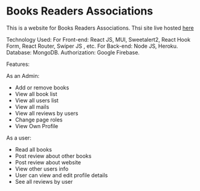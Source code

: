 <h1>Books Readers Associations</h1>

This is a website for Books Readers Associations. Thsi site live hosted <a href='http://books-readers-acc.netlify.app/'>here</a>

Technology Used:
For Front-end: React JS, MUI, Sweetalert2, React Hook Form, React Router, Swiper JS , etc.
For Back-end: Node JS, Heroku.
Database: MongoDB.
Authorization: Google Firebase.

Features:

As an Admin:

<ul>
    <li>Add or remove books</li>
    <li>View all book list</li>
    <li>View all users list</li>
    <li>View all mails</li>
    <li>View all reviews by users</li>
    <li>Change page roles</li>
    <li>View Own Profile</li>
</ul/>

As a user:

<ul>
    <li>Read all books</li>
    <li>Post review about other books</li>
    <li>Post review about website</li>
    <li>View other users info</li>    
    <li>User can view and edit profile details</li>
    <li>See all reviews by user</li>
<ul/>
